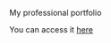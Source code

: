 My professional portfolio

You can access it <a href="https://hklug001.github.io/Portfolio/">here</a>